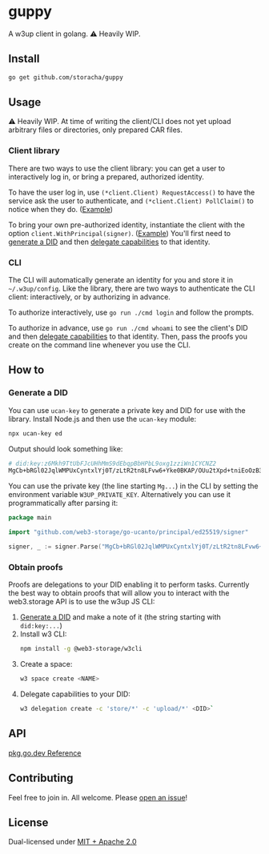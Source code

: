 # guppy

A w3up client in golang. ⚠️ Heavily WIP.

## Install

```sh
go get github.com/storacha/guppy
```

## Usage

⚠️ Heavily WIP. At time of writing the client/CLI does not yet upload arbitrary files or directories, only prepared CAR files.

### Client library

There are two ways to use the client library: you can get a user to interactively log in, or bring a prepared, authorized identity.

To have the user log in, use `(*client.Client) RequestAccess()` to have the service ask the user to authenticate, and `(*client.Client) PollClaim()` to notice when they do. ([Example](examples/loginflow/loginflow.go))

To bring your own pre-authorized identity, instantiate the client with the option `client.WithPrincipal(signer)`. ([Example](examples/byoidentity/byoidentity.go)) You'll first need to [generate a DID](#generate-a-did) and then [delegate capabilities](#obtain-proofs) to that identity.

### CLI

The CLI will automatically generate an identity for you and store it in `~/.w3up/config`. Like the library, there are two ways to authenticate the CLI client: interactively, or by authorizing in advance.

To authorize interactively, use `go run ./cmd login` and follow the prompts.

To authorize in advance, use `go run ./cmd whoami` to see the client's DID and then [delegate capabilities](#obtain-proofs) to that identity. Then, pass the proofs you create on the command line whenever you use the CLI.

## How to

### Generate a DID

You can use `ucan-key` to generate a private key and DID for use with the library. Install Node.js and then use the `ucan-key` module:

```sh
npx ucan-key ed
```

Output should look something like:

```sh
# did:key:z6Mkh9TtUbFJcUHhMmS9dEbqpBbHPbL9oxg1zziWn1CYCNZ2
MgCb+bRGl02JqlWMPUxCyntxlYj0T/zLtR2tn8LFvw6+Yke0BKAP/OUu2tXpd+tniEoOzB3pxqxHZpRhrZl1UYUeraT0=
```
You can use the private key (the line starting `Mg...`) in the CLI by setting the environment variable `W3UP_PRIVATE_KEY`. Alternatively you can use it programmatically after parsing it:

```go
package main

import "github.com/web3-storage/go-ucanto/principal/ed25519/signer"

signer, _ := signer.Parse("MgCb+bRGl02JqlWMPUxCyntxlYj0T/zLtR2tn8LFvw6+Yke0BKAP/OUu2tXpd+tniEoOzB3pxqxHZpRhrZl1UYUeraT0=")
```

### Obtain proofs

Proofs are delegations to your DID enabling it to perform tasks. Currently the best way to obtain proofs that will allow you to interact with the web3.storage API is to use the w3up JS CLI:

1. [Generate a DID](#generate-a-did) and make a note of it (the string starting with `did:key:...`)
1. Install w3 CLI:
    ```sh
    npm install -g @web3-storage/w3cli
    ```
1. Create a space:
    ```sh
    w3 space create <NAME>
    ```
1. Delegate capabilities to your DID:
    ```sh
    w3 delegation create -c 'store/*' -c 'upload/*' <DID>`
    ```

## API

[pkg.go.dev Reference](https://pkg.go.dev/github.com/storacha/guppy)

## Contributing

Feel free to join in. All welcome. Please [open an issue](https://github.com/storacha/guppy/issues)!

## License

Dual-licensed under [MIT + Apache 2.0](LICENSE.md)
